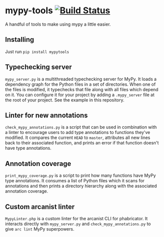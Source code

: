# mypy-tools [![Build Status](https://travis-ci.org/nylas/mypy-tools.svg?branch=master)](https://travis-ci.org/nylas/mypy-tools)
A handful of tools to make using mypy a little easier.

## Installing
Just run `pip install mypytools`

## Typechecking server
`mypy_server.py` is a multithreaded typechecking server for MyPy. It loads a dependency graph for the Python files in a set of directories. When one of the files is modified, it typechecks that file along with all files which depend on it. You can configure it for your project by adding a `.mypy_server` file at the root of your project. See the example in this repository.

## Linter for new annotations
`check_mypy_annotations.py` is a script that can be used in combination with a linter to encourage users to add type annotations to functions they've modified. It compares the current `HEAD` to `master`, attributes all new lines back to their associated function, and prints an error if that function doesn't have type annotations.

## Annotation coverage
`print_mypy_coverage.py` is a script to print how many functions have MyPy type annotations. It consumes a list of Python files which it scans for annotations and then prints a directory hierarchy along with the associated annotation coverage.

## Custom arcanist linter
`MypyLinter.php` is a custom linter for the arcanist CLI for phabricator. It interacts directly with `mypy_server.py` and `check_mypy_annotations.py` to give `arc lint` MyPy superpowers.
